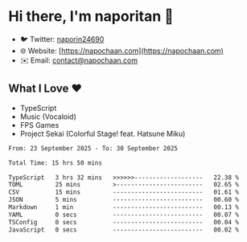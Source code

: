 # Hi there, I'm naporitan 👋

- 🐦 Twitter: [naporin24690](https://twitter.com/naporin24690)
- 🌐 Website: [https://napochaan.com](https://napochaan.com)
- ✉️ Email: [contact@napochaan.com](mailto:contact@napochaan.com)

## What I Love ❤️
- TypeScript
- Music (Vocaloid)
- FPS Games
- Project Sekai (Colorful Stage! feat. Hatsune Miku)

<!--START_SECTION:waka-->

```txt
From: 23 September 2025 - To: 30 September 2025

Total Time: 15 hrs 50 mins

TypeScript   3 hrs 32 mins   >>>>>>-------------------   22.38 %
TOML         25 mins         >------------------------   02.65 %
CSV          15 mins         -------------------------   01.61 %
JSON         5 mins          -------------------------   00.60 %
Markdown     1 min           -------------------------   00.13 %
YAML         0 secs          -------------------------   00.07 %
TSConfig     0 secs          -------------------------   00.04 %
JavaScript   0 secs          -------------------------   00.02 %
```

<!--END_SECTION:waka-->


